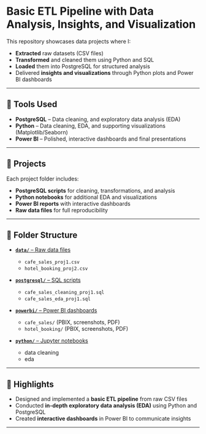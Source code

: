 # Basic ETL Pipeline with Data Analysis, Insights, and Visualization

This repository showcases data projects where I:  
- **Extracted** raw datasets (CSV files)  
- **Transformed** and cleaned them using Python and SQL  
- **Loaded** them into PostgreSQL for structured analysis  
- Delivered **insights and visualizations** through Python plots and Power BI dashboards  

---

## 🔹 Tools Used
- **PostgreSQL** – Data cleaning, and exploratory data analysis (EDA)  
- **Python** – Data cleaning, EDA, and supporting visualizations (Matplotlib/Seaborn)  
- **Power BI** – Polished, interactive dashboards and final presentations  

---

## 🔹 Projects
Each project folder includes:  
- **PostgreSQL scripts** for cleaning, transformations, and analysis  
- **Python notebooks** for additional EDA and visualizations  
- **Power BI reports** with interactive dashboards  
- **Raw data files** for full reproducibility  

---

## 🔹 Folder Structure

- [**`data/`** – Raw data files](https://github.com/FeaInGithub/data-analysis/tree/main/data)  
  - `cafe_sales_proj1.csv`  
  - `hotel_booking_proj2.csv`  

- [**`postgresql/`** – SQL scripts](https://github.com/FeaInGithub/data-analysis/tree/main/postgresql)  
  - `cafe_sales_cleaning_proj1.sql`  
  - `cafe_sales_eda_proj1.sql`  

- [**`powerbi/`** – Power BI dashboards](https://github.com/FeaInGithub/data-analysis/tree/main/powerbi)  
  - `cafe_sales/` (PBIX, screenshots, PDF)  
  - `hotel_booking/` (PBIX, screenshots, PDF)  

- [**`python/`** – Jupyter notebooks](https://github.com/FeaInGithub/data-analysis/tree/main/python)  
  - data cleaning
  - eda

---

## 🔹 Highlights
- Designed and implemented a **basic ETL pipeline** from raw CSV files  
- Conducted **in-depth exploratory data analysis (EDA)** using Python and PostgreSQL
- Created **interactive dashboards** in Power BI to communicate insights  

---
